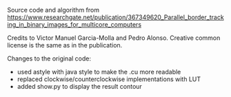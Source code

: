 Source code and algorithm from https://www.researchgate.net/publication/367349620_Parallel_border_tracking_in_binary_images_for_multicore_computers

Credits to Victor Manuel Garcia-Molla and Pedro Alonso. Creative common license is the same as in the publication.

Changes to the original code:

- used astyle with java style to make the .cu more readable
- replaced clockwise/counterclockwise implementations with LUT
- added show.py to display the result contour
